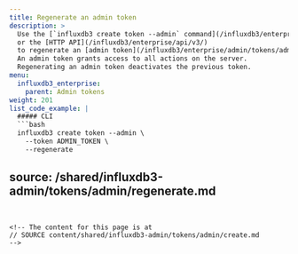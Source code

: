 ```yaml
---
title: Regenerate an admin token
description: >
  Use the [`influxdb3 create token --admin` command](/influxdb3/enterprise/reference/cli/influxdb3/create/token/)
  or the [HTTP API](/influxdb3/enterprise/api/v3/)
  to regenerate an [admin token](/influxdb3/enterprise/admin/tokens/admin/) for your {{< product-name omit="Clustered" >}} instance.
  An admin token grants access to all actions on the server.
  Regenerating an admin token deactivates the previous token.
menu:
  influxdb3_enterprise:
    parent: Admin tokens
weight: 201
list_code_example: |
  ##### CLI
  ```bash
  influxdb3 create token --admin \
    --token ADMIN_TOKEN \
    --regenerate
  ```
source: /shared/influxdb3-admin/tokens/admin/regenerate.md
---
```


<!-- The content for this page is at
// SOURCE content/shared/influxdb3-admin/tokens/admin/create.md
-->